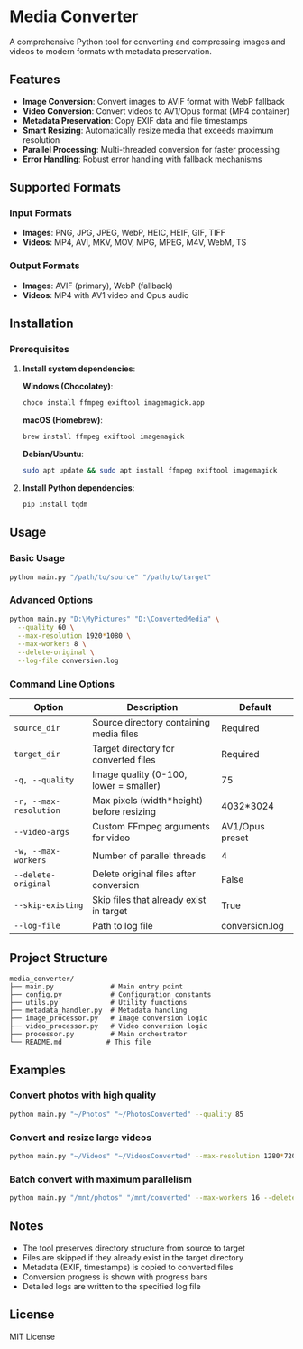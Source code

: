 # Media Converter

A comprehensive Python tool for converting and compressing images and videos to modern formats with metadata preservation.

## Features

- **Image Conversion**: Convert images to AVIF format with WebP fallback
- **Video Conversion**: Convert videos to AV1/Opus format (MP4 container)
- **Metadata Preservation**: Copy EXIF data and file timestamps
- **Smart Resizing**: Automatically resize media that exceeds maximum resolution
- **Parallel Processing**: Multi-threaded conversion for faster processing
- **Error Handling**: Robust error handling with fallback mechanisms

## Supported Formats

### Input Formats
- **Images**: PNG, JPG, JPEG, WebP, HEIC, HEIF, GIF, TIFF
- **Videos**: MP4, AVI, MKV, MOV, MPG, MPEG, M4V, WebM, TS

### Output Formats
- **Images**: AVIF (primary), WebP (fallback)
- **Videos**: MP4 with AV1 video and Opus audio

## Installation

### Prerequisites

1. **Install system dependencies**:
   
   **Windows (Chocolatey)**:
   ```bash
   choco install ffmpeg exiftool imagemagick.app
   ```
   
   **macOS (Homebrew)**:
   ```bash
   brew install ffmpeg exiftool imagemagick
   ```
   
   **Debian/Ubuntu**:
   ```bash
   sudo apt update && sudo apt install ffmpeg exiftool imagemagick
   ```

2. **Install Python dependencies**:
   ```bash
   pip install tqdm
   ```

## Usage

### Basic Usage
```bash
python main.py "/path/to/source" "/path/to/target"
```

### Advanced Options
```bash
python main.py "D:\MyPictures" "D:\ConvertedMedia" \
  --quality 60 \
  --max-resolution 1920*1080 \
  --max-workers 8 \
  --delete-original \
  --log-file conversion.log
```

### Command Line Options

| Option | Description | Default |
|--------|-------------|---------|
| `source_dir` | Source directory containing media files | Required |
| `target_dir` | Target directory for converted files | Required |
| `-q, --quality` | Image quality (0-100, lower = smaller) | 75 |
| `-r, --max-resolution` | Max pixels (width*height) before resizing | 4032*3024 |
| `--video-args` | Custom FFmpeg arguments for video | AV1/Opus preset |
| `-w, --max-workers` | Number of parallel threads | 4 |
| `--delete-original` | Delete original files after conversion | False |
| `--skip-existing` | Skip files that already exist in target | True |
| `--log-file` | Path to log file | conversion.log |

## Project Structure

```
media_converter/
├── main.py              # Main entry point
├── config.py            # Configuration constants
├── utils.py             # Utility functions
├── metadata_handler.py  # Metadata handling
├── image_processor.py   # Image conversion logic
├── video_processor.py   # Video conversion logic
├── processor.py         # Main orchestrator
└── README.md           # This file
```

## Examples

### Convert photos with high quality
```bash
python main.py "~/Photos" "~/PhotosConverted" --quality 85
```

### Convert and resize large videos
```bash
python main.py "~/Videos" "~/VideosConverted" --max-resolution 1280*720
```

### Batch convert with maximum parallelism
```bash
python main.py "/mnt/photos" "/mnt/converted" --max-workers 16 --delete-original
```

## Notes

- The tool preserves directory structure from source to target
- Files are skipped if they already exist in the target directory
- Metadata (EXIF, timestamps) is copied to converted files
- Conversion progress is shown with progress bars
- Detailed logs are written to the specified log file

## License

MIT License